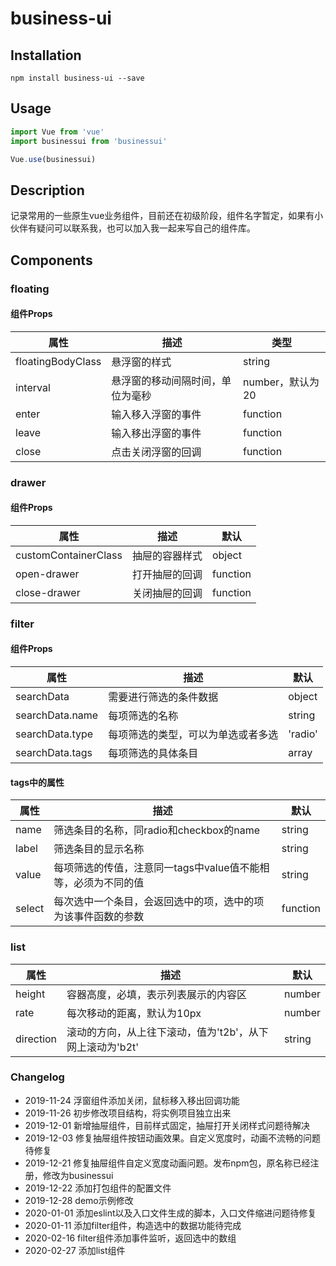 # business-ui

## Installation
```
npm install business-ui --save
```

## Usage
```javascript
import Vue from 'vue'
import businessui from 'businessui'

Vue.use(businessui)
```

## Description
记录常用的一些原生vue业务组件，目前还在初级阶段，组件名字暂定，如果有小伙伴有疑问可以联系我，也可以加入我一起来写自己的组件库。

## Components
### floating

#### 组件Props
属性|描述|类型
-|-|-
floatingBodyClass|悬浮窗的样式|string
interval|悬浮窗的移动间隔时间，单位为毫秒|number，默认为20
enter|输入移入浮窗的事件|function
leave|输入移出浮窗的事件|function
close|点击关闭浮窗的回调|function

### drawer

#### 组件Props
属性|描述|默认
-|-|-
customContainerClass|抽屉的容器样式|object
open-drawer|打开抽屉的回调|function
close-drawer|关闭抽屉的回调|function

### filter
#### 组件Props
属性|描述|默认
-|-|-
searchData|需要进行筛选的条件数据|object
searchData.name|每项筛选的名称|string
searchData.type|每项筛选的类型，可以为单选或者多选|'radio' || 'checkbox'
searchData.tags|每项筛选的具体条目|array

#### tags中的属性
属性|描述|默认
-|-|-
name|筛选条目的名称，同radio和checkbox的name|string
label|筛选条目的显示名称|string
value|每项筛选的传值，注意同一tags中value值不能相等，必须为不同的值|string
select|每次选中一个条目，会返回选中的项，选中的项为该事件函数的参数|function

### list
属性|描述|默认
-|-|-
height|容器高度，必填，表示列表展示的内容区|number
rate|每次移动的距离，默认为10px|number
direction|滚动的方向，从上往下滚动，值为't2b'，从下网上滚动为'b2t'|string

### Changelog
* 2019-11-24 浮窗组件添加关闭，鼠标移入移出回调功能
* 2019-11-26 初步修改项目结构，将实例项目独立出来
* 2019-12-01 新增抽屉组件，目前样式固定，抽屉打开关闭样式问题待解决
* 2019-12-03 修复抽屉组件按钮动画效果。自定义宽度时，动画不流畅的问题待修复
* 2019-12-21 修复抽屉组件自定义宽度动画问题。发布npm包，原名称已经注册，修改为businessui
* 2019-12-22 添加打包组件的配置文件
* 2019-12-28 demo示例修改
* 2020-01-01 添加eslint以及入口文件生成的脚本，入口文件缩进问题待修复
* 2020-01-11 添加filter组件，构造选中的数据功能待完成
* 2020-02-16 filter组件添加事件监听，返回选中的数组
* 2020-02-27 添加list组件